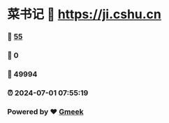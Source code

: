 # 菜书记 :link: https://ji.cshu.cn 
### :page_facing_up: [55](https://ji.cshu.cn/tag.html) 
### :speech_balloon: 0 
### :hibiscus: 49994 
### :alarm_clock: 2024-07-01 07:55:19 
### Powered by :heart: [Gmeek](https://github.com/Meekdai/Gmeek)
